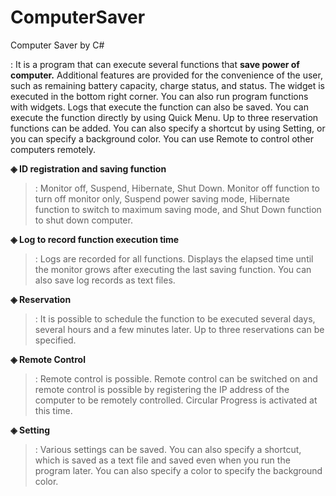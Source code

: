 # ComputerSaver
Computer Saver by C#

: It is a program that can execute several functions that **save power of computer.**
Additional features are provided for the convenience of the user, such as remaining battery capacity, charge status, and status.
The widget is executed in the bottom right corner. You can also run program functions with widgets.
Logs that execute the function can also be saved. You can execute the function directly by using Quick Menu.
Up to three reservation functions can be added.
You can also specify a shortcut by using Setting, or you can specify a background color.
You can use Remote to control other computers remotely.


**◈ ID registration and saving function**
>: Monitor off, Suspend, Hibernate, Shut Down. Monitor off function to turn off monitor only, Suspend power saving mode, Hibernate function to switch to maximum saving mode, and Shut Down function to shut down computer.

**◈ Log to record function execution time**
>: Logs are recorded for all functions. Displays the elapsed time until the monitor grows after executing the last saving function. You can also save log records as text files.

**◈ Reservation**
>: It is possible to schedule the function to be executed several days, several hours and a few minutes later. Up to three reservations can be specified.

**◈ Remote Control**
>: Remote control is possible. Remote control can be switched on and remote control is possible by registering the IP address of the computer to be remotely controlled. Circular Progress is activated at this time.

**◈ Setting**
>: Various settings can be saved. You can also specify a shortcut, which is saved as a text file and saved even when you run the program later. You can also specify a color to specify the background color.
